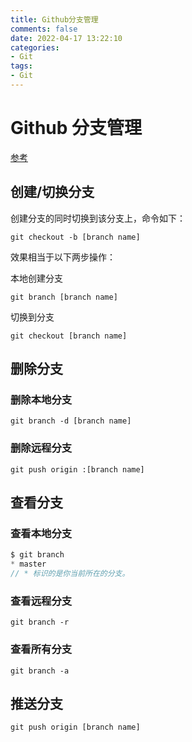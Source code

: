 ```yaml
---
title: Github分支管理
comments: false
date: 2022-04-17 13:22:10
categories:
- Git
tags:
- Git
---
```




# Github 分支管理

[参考](https://blog.csdn.net/top_code/article/details/51931916)

## 创建/切换分支

创建分支的同时切换到该分支上，命令如下：

```
git checkout -b [branch name]
```

效果相当于以下两步操作：

本地创建分支

```
git branch [branch name]
```

切换到分支

```
git checkout [branch name]
```

## 删除分支

### 删除本地分支

```
git branch -d [branch name]
```

### 删除远程分支

```
git push origin :[branch name]
```

## 查看分支

### 查看本地分支

```c
$ git branch
* master
// * 标识的是你当前所在的分支。
```

### 查看远程分支

```
git branch -r
```

### 查看所有分支

```
git branch -a
```

## 推送分支

```
git push origin [branch name]
```
